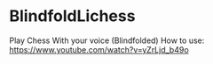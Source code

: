 # BlindfoldLichess
Play Chess With your voice (Blindfolded)
How to use: https://www.youtube.com/watch?v=yZrLjd_b49o
